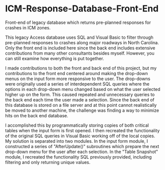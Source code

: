 # ICM-Response-Database-Front-End
Front-end of legacy database which returns pre-planned responses for crashes in ICM zones.

This legacy Access database uses SQL and Visual Basic to filter through pre-planned responses to crashes along major roadways in North Carolina.  Only the front end is included here since the back end includes extensive contributions from many other consultants besides myself.  However, you can still examine how everything is put together.

I made contributions to both the front and back end of this project, but my contributions to the front end centered around making the drop-down menus on the input form more responsive to the user.  The drop-downs were originally used a series of interdependent SQL queries where the options in each drop-down menu changed based on what the user selected higher up on the form.  This caused repeated and unnecessary queries to the back end each time the user made a selection.  Since the back end of this database is stored on a file server and at this point cannot realistically be moved to another machine, the challenge was finding a way to minimize hits on the back end database.

I accomplished this by programmatically storing copies of both critical tables when the input form is first opened.  I then recreated the functionality of the original SQL queries in Visual Basic working off of the local copies.  My solution is separated into two modules.  In the input form module, I constructed a series of "AfterUpdate()" subroutines which prepare the next drop-down menu for the user after each selection.  In the "Table Snapshot" module, I recreated the functionality SQL previously provided, including filtering and only returning unique values.
